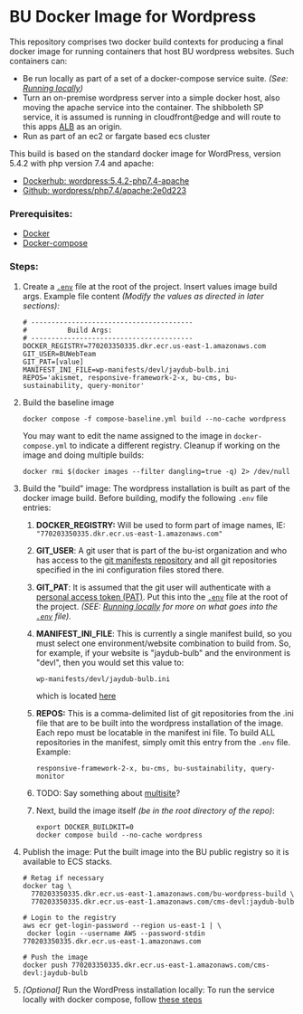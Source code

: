 # BU Docker Image for Wordpress

This repository comprises two docker build contexts for producing a final docker image for running containers that host BU wordpress websites.
Such containers can:

- Be run locally as part of a set of a docker-compose service suite. *(See: [Running locally](./local.md))*
- Turn an on-premise wordpress server into a simple docker host, also moving the apache service into the container. The shibboleth SP service, it is assumed is running in cloudfront@edge and will route to this apps [ALB](https://docs.aws.amazon.com/elasticloadbalancing/latest/application/introduction.html) as an origin. 
- Run as part of an ec2 or fargate based ecs cluster

This build is based on the standard docker image for WordPress, version 5.4.2 with php version 7.4 and apache:

-  [Dockerhub: wordpress:5.4.2-php7.4-apache](https://hub.docker.com/layers/library/wordpress/5.4.2-php7.4-apache/images/sha256-592909e2dfca9b4c0a776d4e76023679b02d5df96bb751481f4f5d53ccfe1f02?context=explore)
- [Github: wordpress/php7.4/apache:2e0d223](https://github.com/docker-library/wordpress/tree/2e0d223a67a645307559e05f3fa4a154b2bbb983/php7.4/apache)

### Prerequisites:

- [Docker](https://docs.docker.com/get-docker/)
- [Docker-compose](https://docs.docker.com/compose/install/)

### Steps:

1. Create a [`.env`](https://docs.docker.com/compose/environment-variables/set-environment-variables/#substitute-with-an-env-file) file at the root of the project. Insert values image build args.
   Example file content *(Modify the values as directed in later sections):*

   ```
   # ----------------------------------------
   #          Build Args:
   # ----------------------------------------
   DOCKER_REGISTRY=770203350335.dkr.ecr.us-east-1.amazonaws.com
   GIT_USER=BUWebTeam
   GIT_PAT=[value]
   MANIFEST_INI_FILE=wp-manifests/devl/jaydub-bulb.ini
   REPOS='akismet, responsive-framework-2-x, bu-cms, bu-sustainability, query-monitor'
   ```

1. Build the baseline image

   ```
   docker compose -f compose-baseline.yml build --no-cache wordpress
   ```
   
   You may want to edit the name assigned to the image in `docker-compose.yml` to indicate a different registry.
   Cleanup if working on the image and doing multiple builds:
   
   ```
   docker rmi $(docker images --filter dangling=true -q) 2> /dev/null
   ```
   
1. Build the "build" image:
   The wordpress installation is built as part of the docker image build. Before building, modify the following `.env` file entries:

   1. **DOCKER_REGISTRY:** Will be used to form part of image names, IE: `"770203350335.dkr.ecr.us-east-1.amazonaws.com"`

   1. **GIT_USER**: A git user that is part of the bu-ist organization and who has access to the [git manifests repository](https://github.com/bu-ist/wp-manifests/tree/master) and all git repositories specified in the ini configuration files stored there.

   1. **GIT_PAT**: It is assumed that the git user will authenticate with a [personal access token (PAT)](https://docs.github.com/en/authentication/keeping-your-account-and-data-secure/managing-your-personal-access-tokens). Put this into the [`.env`](https://docs.docker.com/compose/environment-variables/set-environment-variables/#substitute-with-an-env-file) file at the root of the project.
      *(SEE: [Running locally](./docs/run-locally.md) for more on what goes into the [`.env`](https://docs.docker.com/compose/environment-variables/set-environment-variables/#substitute-with-an-env-file) file).*

   1. **MANIFEST_INI_FILE**: This is currently a single manifest build, so you must select one environment/website combination to build from. So, for example, if your website is "jaydub-bulb" and the environment is "devl", then you would set this value to:

      ```
      wp-manifests/devl/jaydub-bulb.ini
      ```

      which is located [here](https://github.com/bu-ist/wp-manifests/blob/master/devl/jaydub-bulb.ini)

   1. **REPOS:** This is a comma-delimited list of git repositories from the .ini file that are to be built into the wordpress installation of the image. Each repo must be locatable in the manifest ini file. To build ALL repositories in the manifest, simply omit this entry from the `.env` file. Example:

      ```
      responsive-framework-2-x, bu-cms, bu-sustainability, query-monitor
      ```

   1. TODO: Say something about [multisite](https://wordpress.org/documentation/article/wordpress-glossary/#multisite)?

   1. Next, build the image itself *(be in the root directory of the repo)*:

      ```
      export DOCKER_BUILDKIT=0
      docker compose build --no-cache wordpress
      ```

1. Publish the image:
   Put the built image into the BU public registry so it is available to ECS stacks.

   ```
   # Retag if necessary
   docker tag \
     770203350335.dkr.ecr.us-east-1.amazonaws.com/bu-wordpress-build \
     770203350335.dkr.ecr.us-east-1.amazonaws.com/cms-devl:jaydub-bulb
   
   # Login to the registry
   aws ecr get-login-password --region us-east-1 | \
   	docker login --username AWS --password-stdin 770203350335.dkr.ecr.us-east-1.amazonaws.com
   
   # Push the image
   docker push 770203350335.dkr.ecr.us-east-1.amazonaws.com/cms-devl:jaydub-bulb
   ```

1. *[Optional]* Run the WordPress installation locally:
   To run the service locally with docker compose, follow [these steps](./docs/run-locally.md)

